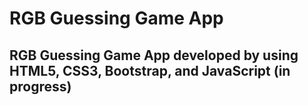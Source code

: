 # RGB Guessing Game App

## RGB Guessing Game App developed by using HTML5, CSS3, Bootstrap, and JavaScript (in progress)
